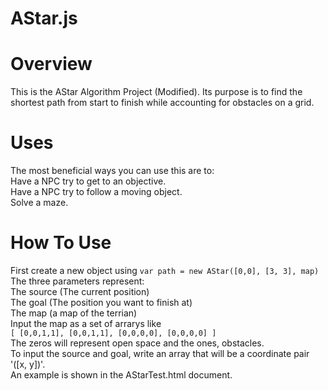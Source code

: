 # AStar.js
# Overview
This is the AStar Algorithm Project (Modified).
Its purpose is to find the shortest path from start to finish while accounting for obstacles on a grid.
# Uses
The most beneficial ways you can use this are to:  
Have a NPC try to get to an objective.  
Have a NPC try to follow a moving object.  
Solve a maze.  
# How To Use
First create a new object using
`
var path = new AStar([0,0], [3, 3], map)
`
The three parameters represent:  
The source (The current position)  
The goal (The position you want to finish at)  
The map (a map of the terrian)  
Input the map as a set of arrarys like  
`
  [
    [0,0,1,1],
    [0,0,1,1],
    [0,0,0,0],
    [0,0,0,0]
  ]
`  
The zeros will represent open space and the ones, obstacles.  
To input the source and goal, write an array that will be a coordinate pair '([x, y])'.  
An example is shown in the AStarTest.html document.
